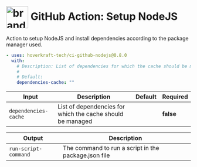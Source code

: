 <!-- start title -->

# <img src=".github/ghadocs/branding.svg" width="60px" align="center" alt="branding<icon:settings color:gray-dark>" /> GitHub Action: Setup NodeJS

<!-- end title -->
<!-- start description -->

Action to setup NodeJS and install dependencies according to the package manager used.

<!-- end description -->
<!-- start contents -->
<!-- end contents -->
<!-- start usage -->

```yaml
- uses: hoverkraft-tech/ci-github-nodejs@0.8.0
  with:
    # Description: List of dependencies for which the cache should be managed
    #
    # Default:
    dependencies-cache: ""
```

<!-- end usage -->
<!-- start inputs -->

| **Input**                       | **Description**                                            | **Default** | **Required** |
| ------------------------------- | ---------------------------------------------------------- | ----------- | ------------ |
| <code>dependencies-cache</code> | List of dependencies for which the cache should be managed |             | **false**    |

<!-- end inputs -->
<!-- start outputs -->

| **Output**                      | **Description**                                      |
| ------------------------------- | ---------------------------------------------------- |
| <code>run-script-command</code> | The command to run a script in the package.json file |

<!-- end outputs -->
<!-- start [.github/ghadocs/examples/] -->
<!-- end [.github/ghadocs/examples/] -->
